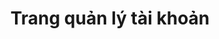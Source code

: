 ---
title: "Trang quản lý tài khoản"
image1 : "/vi/accountmanage/accountlist/DeviceList.png"
img_title1 : "Hình 01"
img1_coords1: "250,188,271,208"
img1_coords2 : "29,45,0,15"
img1_link2 : "/post/vi/accountmanage/step06_account_list/"
img1_link1 : "/post/vi/accountmanage/accountlist/devicelist/step09_click_on_remove_device/"
img1_coords3: "250,234,271,251"
img1_coords4: "250,145,271,161"
img1_link3 : "/post/vi/accountmanage/accountlist/devicelist/step09_click_on_remove_device/"
img1_link4 : "/post/vi/accountmanage/accountlist/devicelist/step09_click_on_remove_device/"
comment1 : MÃ ĐÚNG! Tài khoản đã xóa"
comment2 : "MÃ SAI! Nhập mã DEL-KEY. VÙNG THAO TÁC : - OK : để xóa tài khoản. - CANCEL : để trở lại. "
image2 : "/vi/accountmanage/accountlist/devicelist/ClickOnRemoveDevice.png"
img_title2 : "Hình 02"
img2_coords1: "210,295,237,310"
img2_coords2: "50,295,96,309"
img2_link1 : "/post/vi/accountmanage/accountlist/devicelist/step09plus_click_on_remove-device-device_list/"
img2_link2 : "/post/vi/accountmanage/accountlist/step08_device_list/"
tranvi : "/post/vi/accountmanage/accountlist/devicelist/step09plus_click_on_remove-device-device_list/"
tranen : "/post/en/accountmanage/accountlist/devicelist/step09plus_click_on_remove-device-device_list/"
pos : "1"
---